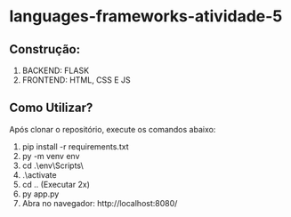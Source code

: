 # languages-frameworks-atividade-5

## Construção:
1. BACKEND: FLASK
2. FRONTEND: HTML, CSS E JS

## Como Utilizar?
Após clonar o repositório, execute os comandos abaixo: 

1. pip install -r requirements.txt <br>
2. py -m venv env <br>
3. cd .\env\Scripts\ <br>
4. .\activate <br>
5. cd .. (Executar 2x) <br>
6. py app.py <br>
7. Abra no navegador: http://localhost:8080/
